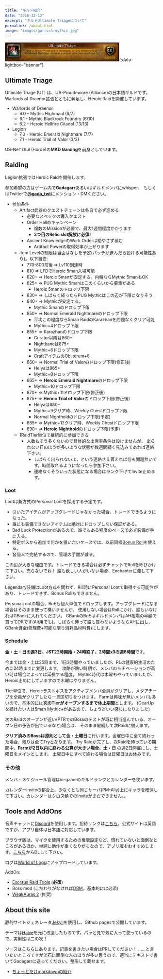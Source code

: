```yaml
---
title: "ギルド紹介"
date: "2016-12-12"
excerpt: "ギルドUltimate Triageについて"
permalink: /about.html
image: "images/garrosh-mythic.jpg"
---
```


[![Ultimate Triage](/images/utriage.jpg)](/images/utriage.jpg){:data-lightbox="banner"}

## Ultimate Triage

Ultimate Triage (UT) は、US-Proudmoore (Alliance)の日本語ギルドです。
Warlords of Draenor拡張とともに発足し、Heroic Raidを開催しています。

- Warlords of Draenor
    - 6.0 - Mythic Highmaul (6/7)
    - 6.1 - Mythic Blackrock Foundry (6/10)
    - 6.2 - Heroic Hellfire Citadel (13/13)
- Legion
    - 7.0 - Heroic Emerald Nightmare (7/7)
    - 7.1 - Heroic Trial of Valor (3/3)

US-Ner'zhul (Horde)の**MKD Gaming**を前身としています。

## Raiding

Legion拡張ではHeroic Raidを開催します。

参加希望の方はゲーム内で**Gadagarr**あるいはギルドメンバにwhisper、
もしくはTwitterで[**@gada_twt**](https://twitter.com/gada_twt)にメンション・DMください。

- 参加条件
    - Artifact武器のクエストチェーンは各自で必ず進める
        - 必要なスペックの導入クエスト
        - Order Hallのキャンペーン
            - 複数のMissionが必要で、最大1週間程度かかります
            - **3つ目のRelic slot解放に必須!**
        - Ancient KnowledgeのWork Orderは絶やさず積む
            - Artifact Powerの取得効率が上がります
    - Item Levelの制限は当面はなしを予定(パッチが進んだら設ける可能性あり)。以下目安:
        - 770-800前後 => Lv110到達時
        - 810 => LFDでHeroic 5man入場可能
        - 820+ => Heroic 5manが安定する。内輪ならMythic 5manもOK
        - 825+ => PUG Mythic 5manはこのくらいから募集がある
            - Heroic 5manのドロップ下限
        - 830+ => しばらく経ったらPUG Mythicはこの辺が下限になりそう
        - 840+ => Mythicが安定する。
            - Mythic 5manのドロップ下限
        - 850+ => Normal Emerald Nightmareのドロップ下限
            - 平均この程度なら5man RaidのKarazhanを問題なくクリア可能
            - Mythic+4ドロップ下限
        - 855+ => Karazhanのドロップ下限
            - Curator以降は860+
            - Nightbaneは875+
            - Mythic+6ドロップ下限
            - CraftアイテムのObliterum+8
        - 860+ => Normal Trial of Valorのドロップ下限(修正後)
            - Helyaは865+
            - Mythic+8ドロップ下限
        - 865+ => **Heroic Emerald Nightmare**のドロップ下限
            - Mythic+10ドロップ下限
        - 870+ => Mythic+11ドロップ下限(修正後)
        - 875+ => **Heroic Trial of Valor**のドロップ下限(修正後)
            - Helyaは880+
            - Mythic+9クリア時、Weekly Chestドロップ下限
            - Normal Nightholdのドロップ下限(予定)
        - 885+ => Mythic+12クリア時、Weekly Chestドロップ下限
        - 890+ => **Heroic Nighthold**のドロップ下限(予定)
    - 1RaidTier単位で継続的に参加できる
        - 人数もそう多くないので具体的な出席率条件は設けませんが、
          出られない日のほうが多いような状態が数週間続く見込みであれば連絡下さい。
            - しばらく出られないよ、という連絡さえ貰えれば何も問題無いです。時間取れるようになったら参加下さい。
            - 連絡なくそういった状態になる場合はランク下げてInvite止めます。

### Loot

Lootは新方式のPersonal Lootを採用する予定です。

- 引いたアイテムがアップグレードじゃなかった場合、トレードできるようになった。
- 誰にも装備できないアイテムは絶対にドロップしない保証がある。
- Bad Luck Protectionがあるので、誰でもある程度のペースで必ず装備が手に入る。
- 特定ボスから追加で何かを狙いたいケースでは、以前同様[Bonus Roll](http://www.wowdb.com/currencies/1273)を使える。
- 各個人で完結するので、管理の手間が減る。

この辺が大きな理由です。トレードできる場合は必ずチャットでRollを呼びかけて下さい。売らないでね！
誰も欲しい人がいない場合、Enchanterに渡して下さい。

Legendary装備はLoot方式を問わず、Kill時にPersonal Lootで取得する可能性があり、トレードできず、Bonus Rollもできません。

PersonalLootの場合、BoEも個人単位でドロップします。アップグレードになる場合はそのまま使って構いませんが、
使用しない場合はRollにかけ、誰もいなければGBankに入れてください。
GBankのBoEはギルドメンバはAH相場の半額で買ってOKです(Alt用でも)。しばらく待って誰も買わないようならAHに出し、
GBank資金(修理費+可能な限り消耗品材料費)にします。

### Schedule

**金・土・日の週3日、JST22時開始・24時終了、2時間x3の週6時間**です。

今までは金・土は25時まで、1日3時間やっていましたが、RLの健康的生活のために24時までに変更します。
攻略が熱い時期で、メンバのモチベーションが高い時は場合によっては延長する程度。
Mythic時代は木曜もやっていましたが、Heroic止めにしていますので木曜はやりません。

Tier単位で、Heroicラストボスをアクティブメンバ全員がクリアし、メタアチーブを全員がクリアしたら一旦区切りをつけます。
Farmは興味が無いメンバも多いので、基本的には**次のTierがオープンするまで休止期間**とします。
(GearUpを続けたい人は5man Mythic+があるので、ちょうどいい感じになりました)

次のRaidのオープンが近い(PTRでのBossのテストが既に相当進んでいる、オープン日の予告が出ているなど)場合は、
そのまま継続して次Raidに備えます。

**クリア済みのBossは原則として金・土曜日**に行います。金曜日中に全て終わった場合、残りは全てTryとなります。
Try Raidが完了し、次Raidを待っている期間中、**Farmが2日以内に終わる公算が大きい場合、土・日** の週2日開催にし、土曜日をメインとします。
土曜日中にすべて終わる場合は日曜日はお休みです。

### その他

メンバ・スケジュール管理はin-gameのギルドランクとカレンダーを使います。

カレンダーInviteの都合上、少なくとも同じサーバ(PM-Ally)上にキャラを確保して下さい。カレンダーはクロス鯖でのInviteがまだできません。。

## Tools and AddOns

音声チャットに[Discord](https://discordapp.com/)を使用します。招待リンクは[こちら](https://discordapp.com/invite/01054r0A2JBGjMlKi)。公式サイトは英語ですが、アプリ自体は日本語に対応しています。

ブラウザ版は、マイクを使用するための権限設定など、慣れていないと面倒なところがあるほか、単純に動作が重くなりがちなので、アプリ版をおすすめします。[こちら](https://discordapp.com/download)からDLして下さい。


ログは[World of Logs](https://www.warcraftlogs.com/guilds/4199/)にアップロードしています。

AddOn:

- [Exorsus Raid Tools](https://mods.curse.com/addons/wow/exorsus-raid-tools) (**必須**)
- Boss mod (こだわりがなければ[DBM](https://mods.curse.com/addons/wow/deadly-boss-mods)。基本的には必須)
- [WeakAuras 2](https://mods.curse.com/addons/wow/weakauras-2) (推奨)

## About this site

静的サイトジェネレータ[Jekyll](https://jekyllrb.com/)を使用し、Github pagesで公開しています。

テーマは[Halve](https://github.com/TaylanTatli/Halve)を元に改造したものです。パッと見で気に入って使っているので、実用性は二の次！

ソースは[こちら](https://github.com/ymtszw/utriage)にあります。記事を書きたい場合はPRしてください！
……と言いたいところですが流石に面倒な人のほうが多い思うので、適当にテキストで書いてGadagarrに送ってください。整形して載せます。

- [ちょっとだけmarkdownの紹介](/how-to-post)
